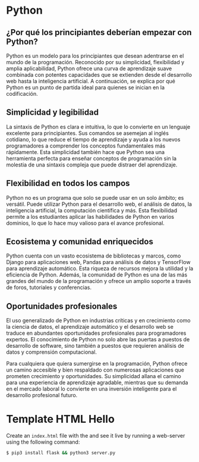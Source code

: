 # Python

## ¿Por qué los principiantes deberían empezar con Python?

Python es un modelo para los principiantes que desean adentrarse en el mundo de la programación. Reconocido por su simplicidad, flexibilidad y amplia aplicabilidad, Python ofrece una curva de aprendizaje suave combinada con potentes capacidades que se extienden desde el desarrollo web hasta la inteligencia artificial. A continuación, se explica por qué Python es un punto de partida ideal para quienes se inician en la codificación.

## Simplicidad y legibilidad

La sintaxis de Python es clara e intuitiva, lo que lo convierte en un lenguaje excelente para principiantes. Sus comandos se asemejan al inglés cotidiano, lo que reduce el tiempo de aprendizaje y ayuda a los nuevos programadores a comprender los conceptos fundamentales más rápidamente. Esta simplicidad también hace que Python sea una herramienta perfecta para enseñar conceptos de programación sin la molestia de una sintaxis compleja que puede distraer del aprendizaje.

## Flexibilidad en todos los campos

Python no es un programa que solo se puede usar en un solo ámbito; es versátil. Puede utilizar Python para el desarrollo web, el análisis de datos, la inteligencia artificial, la computación científica y más. Esta flexibilidad permite a los estudiantes aplicar las habilidades de Python en varios dominios, lo que lo hace muy valioso para el avance profesional.

## Ecosistema y comunidad enriquecidos

Python cuenta con un vasto ecosistema de bibliotecas y marcos, como Django para aplicaciones web, Pandas para análisis de datos y TensorFlow para aprendizaje automático. Esta riqueza de recursos mejora la utilidad y la eficiencia de Python. Además, la comunidad de Python es una de las más grandes del mundo de la programación y ofrece un amplio soporte a través de foros, tutoriales y conferencias.

## Oportunidades profesionales

El uso generalizado de Python en industrias críticas y en crecimiento como la ciencia de datos, el aprendizaje automático y el desarrollo web se traduce en abundantes oportunidades profesionales para programadores expertos. El conocimiento de Python no solo abre las puertas a puestos de desarrollo de software, sino también a puestos que requieren análisis de datos y comprensión computacional.

Para cualquiera que quiera sumergirse en la programación, Python ofrece un camino accesible y bien respaldado con numerosas aplicaciones que prometen crecimiento y oportunidades. Su simplicidad allana el camino para una experiencia de aprendizaje agradable, mientras que su demanda en el mercado laboral lo convierte en una inversión inteligente para el desarrollo profesional futuro.


# Template HTML Hello

Create an `index.html` file with the and see it live by running a web-server using the following command:

```bash
$ pip3 install flask && python3 server.py
```
